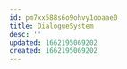 ```yaml
---
id: pm7xx588s6o9ohvy1ooaae0
title: DialogueSystem
desc: ''
updated: 1662195069202
created: 1662195069202
---
```

